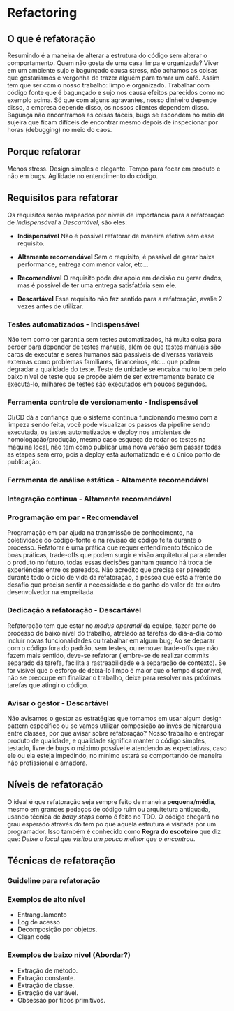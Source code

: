 # Refactoring

## O que é refatoração

Resumindo é a maneira de alterar a estrutura do código sem alterar o comportamento. Quem não gosta de uma casa limpa e organizada? Viver em um ambiente sujo e bagunçado causa stress, não achamos as coisas que gostariamos e vergonha de trazer alguém para tomar um café. Assim tem que ser com o nosso trabalho: limpo e organizado. Trabalhar com código fonte que é bagunçado e sujo nos causa efeitos parecidos como no exemplo acima. Só que com alguns agravantes, nosso dinheiro depende disso, a empresa depende disso, os nossos clientes dependem disso. Bagunça não encontramos as coisas fáceis, bugs se escondem no meio da sujeira que ficam difíceis de encontrar mesmo depois de inspecionar por horas (debugging) no meio do caos.

## Porque refatorar

Menos stress.
Design simples e elegante.
Tempo para focar em produto e não em bugs.
Agilidade no entendimento do código.

## Requisitos para refatorar

Os requisitos serão mapeados por níveis de importância para a refatoração de *Indispensável* a *Descartável*, são eles:

* **Indispensável**
Não é possível refatorar de maneira efetiva sem esse requisito.

* **Altamente recomendável**
Sem o requisito, é passível de gerar baixa performance, entrega com menor valor, etc...

* **Recomendável**
O requisito pode dar apoio em decisão ou gerar dados, mas é possível de ter uma entrega satisfatória sem ele.

* **Descartável**
Esse requisito não faz sentido para a refatoração, avalie 2 vezes antes de utilizar.

### Testes automatizados - Indispensável

Não tem como ter garantia sem testes automatizados, há muita coisa para perder para depender de testes manuais, além de que testes manuais são caros de executar e seres humanos são passíveis de diversas variáveis externas como problemas familiares, financeiros, etc... que podem degradar a qualidade do teste. Teste de unidade se encaixa muito bem pelo baixo nível de teste que se propõe além de ser extremamente barato de executá-lo, milhares de testes são executados em poucos segundos.

### Ferramenta controle de versionamento - Indispensável

CI/CD dá a confiança que o sistema continua funcionando mesmo com a limpeza sendo feita, você pode visualizar os passos da pipeline sendo executada, os testes automatizados e deploy nos ambientes de homologação/produção, mesmo caso esqueça de rodar os testes na máquina local, não tem como publicar uma nova versão sem passar todas as etapas sem erro, pois a deploy está automatizado e é o único ponto de publicação.

### Ferramenta de análise estática - Altamente recomendável

### Integração contínua - Altamente recomendável

### Programação em par - Recomendável

Programação em par ajuda na transmissão de conhecimento, na coletividade do código-fonte e na revisão de código feita durante o processo. Refatorar é uma prática que requer entendimento técnico de boas práticas, trade-offs que podem surgir e visão arquitetural para atender o produto no futuro, todas essas decisões ganham quando há troca de experiências entre os pareados. Não acredito que precisa ser pareado durante todo o ciclo de vida da refatoração, a pessoa que está a frente do desafio que precisa sentir a necessidade e do ganho do valor de ter outro desenvolvedor na empreitada.

### Dedicação a refatoração - Descartável

Refatoração tem que estar no *modus operandi* da equipe, fazer parte do processo de baixo nível do trabalho, atrelado as tarefas do dia-a-dia como incluir novas funcionalidades ou trabalhar em algum bug; Ao se deparar com o código fora do padrão, sem testes, ou remover trade-offs que não fazem mais sentido, deve-se refatorar (lembre-se de realizar commits separado da tarefa, facilita a rastreabilidade e a separação de contexto). Se for visível que o esforço de deixá-lo limpo é maior que o tempo disponível, não se preocupe em finalizar o trabalho, deixe para resolver nas próximas tarefas que atingir o código.

### Avisar o gestor - Descartável

Não avisamos o gestor as estratégias que tomamos em usar algum design pattern específico ou se vamos utilizar composição ao invés de hierarquia entre classes, por que avisar sobre refatoração? Nosso trabalho é entregar produto de qualidade, e qualidade significa manter o código simples, testado, livre de bugs o máximo possível e atendendo as expectativas, caso ele ou ela esteja impedindo, no mínimo estará se comportando de maneira não profissional e amadora.

## Níveis de refatoração

O ideal é que refatoração seja sempre feito de maneira **pequena**/**média**, mesmo em grandes pedaços de código ruim ou arquitetura antiquada, usando técnica de *baby steps* como é feito no TDD. O código chegará no grau esperado através do tem po que aquela estrutura é visitada por um programador. Isso também é conhecido como **Regra do escoteiro** que diz que: *Deixe o local que visitou um pouco melhor que o encontrou*.

## Técnicas de refatoração

### Guideline para refatoração

### Exemplos de alto nível
* Entrangulamento
* Log de acesso
* Decomposição por objetos.
* Clean code

### Exemplos de baixo nível (Abordar?)
* Extração de método.
* Extração constante.
* Extração de classe.
* Extração de variável.
* Obsessão por tipos primitivos.
